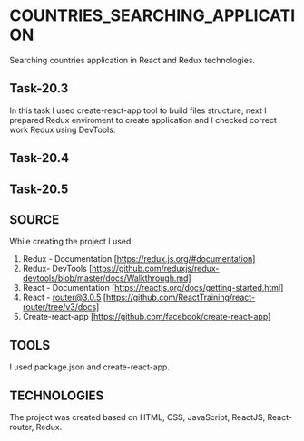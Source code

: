# COUNTRIES_SEARCHING_APPLICATION

Searching countries application in React and Redux technologies.

## Task-20.3

In this task I used create-react-app tool to build files structure, next I prepared Redux enviroment to create application and I checked correct work Redux using DevTools.

## Task-20.4

## Task-20.5

## SOURCE 
While creating the project I used: 
1. Redux - Documentation [https://redux.js.org/#documentation]
2. Redux- DevTools [https://github.com/reduxjs/redux-devtools/blob/master/docs/Walkthrough.md]
3. React - Documentation [https://reactjs.org/docs/getting-started.html]
4. React - router@3.0.5 [https://github.com/ReactTraining/react-router/tree/v3/docs]
5. Create-react-app [https://github.com/facebook/create-react-app]

## TOOLS 
I used package.json and create-react-app.

## TECHNOLOGIES 
The project was created based on HTML, CSS, JavaScript, ReactJS, React-router, Redux.

